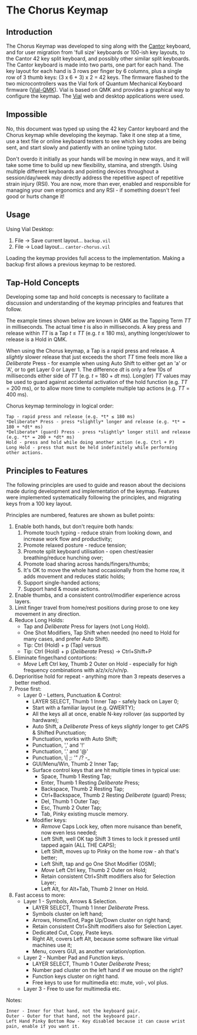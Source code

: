 # The Chorus Keymap

## Introduction

The Chorus Keymap was developed to sing along with the [Cantor](https://github.com/diepala/cantor)
keyboard, and for user migration from 'full size' keyboards or 100-ish key layouts, to the Cantor 42
key split keyboard, and possibly other similar split keyboards. The Cantor keyboard is made into two
parts, one part for each hand. The key layout for each hand is 3 rows per finger by 6 columns, plus
a single row of 3 thumb keys: (3 x 6 + 3) x 2 = 42 keys. The firmware flashed to the two
microcontrollers was the Vial fork of Quantum Mechanical Keyboard firmware
([Vial-QMK](https://github.com/vial-kb/vial-qmk)). Vial is based on QMK and provides a graphical way
to configure the keymap. The [Vial](https://get.vial.today/) web and desktop applications were used.

## Impossible

No, this document was typed up using the 42 key Cantor keyboard and the Chorus keymap while
developing the keymap. Take it one step at a time, use a text file or online keyboard testers to see
which key codes are being sent, and start slowly and patiently with an online typing tutor. 

Don't overdo it initially as your hands will be moving in new ways, and it will take some time to
build up new flexibility, stamina, and strength. Using multiple different keyboards and pointing
devices throughout a session/day/week may directly address the repetitive aspect of repetitive
strain injury (RSI). You are now, more than ever, enabled and responsible for managing your own
ergonomics and any RSI - if something doesn't feel good or hurts change it!

## Usage

Using Vial Desktop:

1. File -> Save current layout... `backup.vil`
1. File -> Load layout... `cantor-chorus.vil`

Loading the keymap provides full access to the implementation. Making a backup first allows a
previous keymap to be restored.

## Tap-Hold Concepts

Developing some tap and hold concepts is necessary to facilitate a discussion and understanding of
the keymap principles and features that follow.

The example times shown below are known in QMK as the Tapping Term *TT* in milliseconds. The actual
time *t* is also in milliseconds. A key press and release within *TT* is a Tap *t* ≤ *TT* (e.g. *t*
≤ 180 ms), anything longer/slower to release is a Hold in QMK.

When using the Chorus keymap, a Tap is a rapid press and release. A *slightly* slower release that
just exceeds the short *TT* time feels more like a *Deliberate* Press - for example when using Auto
Shift to either get an 'a' or 'A', or to get Layer 0 or Layer 1. The difference *dt* is only a few
10s of milliseconds either side of *TT* (e.g. *t* = 180 + *dt* ms). Long(er) *TT* values may be used
to guard against accidental activation of the hold function (e.g. *TT* = 200 ms), or to allow more
time to complete multiple tap actions (e.g. *TT* = 400 ms).

Chorus keymap terminology in logical order:

    Tap - rapid press and release (e.g. *t* ≤ 180 ms)
    *Deliberate* Press - press *slightly* longer and release (e.g. *t* = 180 + *dt* ms)
    *Deliberate* (guard) Press - press *slightly* longer still and release (e.g. *t* = 200 + *dt* ms)
    Hold - press and hold while doing another action (e.g. Ctrl + P)
    Long Hold - press that must be held indefinitely while performing other actions.

## Principles to Features

The following principles are used to guide and reason about the decisions made during development
and implementation of the keymap. Features were implemented systematically following the principles,
and migrating keys from a 100 key layout.

Principles are numbered, features are shown as bullet points:

1. Enable both hands, but don't require both hands:
    1. Promote touch typing - reduce strain from looking down, and increase work flow and
       productivity;
    1. Promote relaxed posture - reduce tension;
    1. Promote split keyboard utilisation - open chest/easier breathing/reduce hunching over;
    1. Promote load sharing across hands/fingers/thumbs;
    1. It's OK to move the whole hand occasionally from the home row, it adds movement and reduces
       static holds;
    1. Support single-handed actions;
    1. Support hand & mouse actions.
1. Enable thumbs, and a consistent control/modifier experience across layers.
1. Limit finger travel from home/rest positions during prose to one key movement in any direction.
1. Reduce Long Holds:
    - Tap and *Deliberate* Press for layers (not Long Hold).
    - One Shot Modifiers, Tap Shift when needed (no need to Hold for many cases, and prefer Auto
      Shift).
    - Tip: Ctrl (Hold) + p (Tap) versus 
    - Tip: Ctrl (Hold) + p (*Deliberate* Press) -> Ctrl+Shift+P
1. Eliminate finger/hand contortions:
    - *Move* Left Ctrl key, Thumb 2 Outer on Hold - especially for high frequency combinations with a/z/x/c/v/n/p.
1. Deprioritise hold for repeat - anything more than 3 repeats deserves a better method.
1. Prose first:
    - Layer 0 - Letters, Punctuation & Control:
        - LAYER SELECT, Thumb 1 Inner Tap - safely back on Layer 0;
        - Start with a familiar layout (e.g. QWERTY);
        - All the keys all at once, enable N-key rollover (as supported by hardware);
        - Auto Shift, a *Deliberate* Press of keys *slightly* longer to get CAPS & Shifted Punctuation;
        - Punctuation, works with Auto Shift;
        - Punctuation, ',' and '!'
        - Punctuation, '.' and '@'
        - Punctuation, \\|  ;:  '"  /?  -_
        - GUI/Menu/Win, Thumb 2 Inner Tap;
        - Surface control keys that are hit multiple times in typical use:
            - Space, Thumb 1 Resting Tap;
            - Enter, Thumb 1 Resting *Deliberate* Press;
            - Backspace, Thumb 2 Resting Tap;
            - Ctrl+Backspace, Thumb 2 Resting *Deliberate* (guard) Press;
            - Del, Thumb 1 Outer Tap;
            - Esc, Thumb 2 Outer Tap;
            - Tab, Pinky existing muscle memory.
        - Modifier keys:
            - *Remove* Caps Lock key, often more nuisance than benefit, now even less needed;
            - Left Shift, well OK tap Shift 3 times to lock it pressed until tapped again (ALL THE CAPS);
            - Left Shift, moves up to Pinky on the home row - ah that's better;
            - Left Shift, tap and go One Shot Modifier (OSM);
            - *Move* Left Ctrl key, Thumb 2 Outer on Hold;
            - Retain consistent Ctrl+Shift modifiers also for Selection Layer;
            - Left Alt, for Alt+Tab, Thumb 2 Inner on Hold.
1. Fast access to more:
    - Layer 1 - Symbols, Arrows & Selection.
        - LAYER SELECT, Thumb 1 Inner *Deliberate* Press.
        - Symbols cluster on left hand;
        - Arrows, Home/End, Page Up/Down cluster on right hand;
        - Retain consistent Ctrl+Shift modifiers also for Selection Layer.
        - Dedicated Cut, Copy, Paste keys.
        - Right Alt, covers Left Alt, because some software like virtual machines use it;
        - Menu, covers GUI, as another variation/option.
    - Layer 2 - Number Pad and Function keys.
        - LAYER SELECT, Thumb 1 Outer *Deliberate* Press;
        - Number pad cluster on the left hand if we mouse on the right?
        - Function keys cluster on right hand.
        - Free keys to use for multimedia etc: mute, vol-, vol plus.
    - Layer 3 - Free to use for multimedia etc.

Notes:

    Inner - Inner for that hand, not the keyboard pair.
    Outer - Outer for that hand, not the keyboard pair.
    Left Hand Pinky Bottom Row - Key disabled because it can cause wrist pain, enable if you want it.